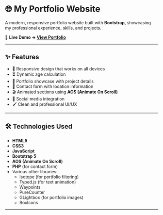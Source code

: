 # 🌐 My Portfolio Website

A modern, responsive portfolio website built with **Bootstrap**, showcasing my professional experience, skills, and projects.  

🔗 **Live Demo → [View Portfolio](https://whalawatahm.github.io/Harith_Mihisara_Portfolio/)**

---

## ✨ Features

- 📱 Responsive design that works on all devices  
- ⏳ Dynamic age calculation  
- 🎨 Portfolio showcase with project details  
- 📩 Contact form with location information  
- 🎬 Animated sections using **AOS (Animate On Scroll)**  
- 🔗 Social media integration  
- 🖌️ Clean and professional UI/UX  

---

## 🛠️ Technologies Used

- **HTML5**  
- **CSS3**  
- **JavaScript**  
- **Bootstrap 5**  
- **AOS (Animate On Scroll)**  
- **PHP** (for contact form)  
- Various other libraries:  
  - Isotope (for portfolio filtering)  
  - Typed.js (for text animation)  
  - Waypoints  
  - PureCounter  
  - GLightbox (for portfolio images)  
  - BoxIcons  

---
